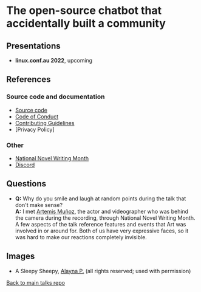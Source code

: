 # The open-source chatbot that accidentally built a community

## Presentations

- **linux.conf.au 2022**, upcoming

## References

### Source code and documentation

* [Source code](https://github.com/aigeroni/Winnie_Bot)
* [Code of Conduct](https://github.com/aigeroni/Winnie_Bot/blob/main-2.0/CODE_OF_CONDUCT.md)
* [Contributing Guidelines]()
* [Privacy Policy]

### Other

* [National Novel Writing Month](https://nanowrimo.org/)
* [Discord](https://discord.com/)

## Questions

* **Q:** Why do you smile and laugh at random points during the talk that don't make sense?  
**A:** I met [Artemis Muñoz](https://www.artemismunoz.com/), the actor and videographer who was behind the camera during the recording, through National Novel Writing Month.  A few aspects of the talk reference features and events that Art was involved in or around for.  Both of us have very expressive faces, so it was hard to make our reactions completely invisible.

## Images

* A Sleepy Sheepy, [Alayna P.](https://wheretofind.me/@fluttergirly) (all rights reserved; used with permission)

[Back to main talks repo](https://github.com/lisushka/talks)

